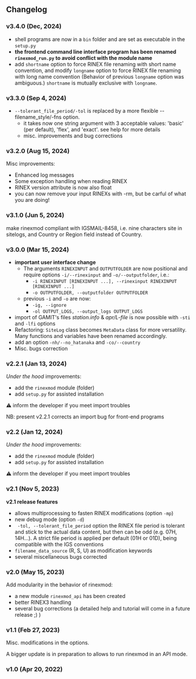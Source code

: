 ## Changelog

### v3.4.0 (Dec, 2024)

- shell programs are now in a `bin` folder and are set as executable in the `setup.py`
- **the frontend command line interface program has been renamed `rinexmod_run.py` to avoid conflict with the module name**
- add `shortname` option to force RINEX file renaming with short name convention, and modify `longname` option to force RINEX file renaming with long name convention
  (Behavior of previous `longname` option was ambiguous.)
`shortname` is mutually exclusive with `longname`.

### v3.3.0 (Sep 4, 2024)

* `--tolerant_file_period/-tol` is replaced by a more flexible --filename_style/-fns option.
  * it takes now one string argument with 3 acceptable values: 'basic' (per default), 'flex', and 'exact'.
        see help for more details 
  * misc. improvements and bug corrections

### v3.2.0 (Aug 15, 2024)

Misc improvements:

* Enhanced log messages
* Some exception handling when reading RINEX
* RINEX version attribute is now also float
* you can now remove your input RINEXs with -rm, but be carful of what you are doing!


### v3.1.0 (Jun 5, 2024)

make rinexmod compliant with IGSMAIL-8458, i.e. nine characters site in sitelogs, and Country or Region field instead of Country.

### v3.0.0 (Mar 15, 2024)

- **important user interface change**
  - The arguments ``RINEXINPUT`` and ``OUTPUTFOLDER`` are now positional and require options  ``-i/--rinexinput`` and ``-o/--outputfolder``, i.e.:
    - ``-i RINEXINPUT [RINEXINPUT ...], --rinexinput RINEXINPUT [RINEXINPUT ...]`` 
    - ``-o OUTPUTFOLDER, --outputfolder OUTPUTFOLDER`` 
  - previous ``-i`` and ``-o`` are now:
    - ``-ig, --ignore``
    - ``-ol OUTPUT_LOGS, --output_logs OUTPUT_LOGS``
- import of GAMIT's files _station.info_ & _apr/L-file_ is now possible with `-sti` and `-lfi` options
- Refactoring: `SiteLog` class becomes `MetaData` class for more versatility. Many functions and variables have been renamed accordingly.
- add an option `-nh/--no_hatanaka` and `-co/--country`
- Misc. bugs correction

### v2.2.1 (Jan 13, 2024)

_Under the hood_ improvements:
- add the `rinexmod` module (folder)
- add `setup.py` for assisted installation

:warning: inform the developer if you meet import troubles

NB: present v2.2.1 corrects an import bug for front-end programs

### v2.2 (Jan 12, 2024)

_Under the hood_ improvements:
- add the `rinexmod` module (folder)
- add `setup.py` for assisted installation

:warning: inform the developer if you meet import troubles

### v2.1 (Nov 5, 2023)

**v2.1 release features**
-  allows multiprocessing to fasten RINEX modifications (option `-mp`)
- new debug mode (option `-d`)
- ` -tol, --tolerant_file_period` option
the RINEX file period is tolerant and stick to the actual data content, but then can be odd (e.g. 07H, 14H...). A strict file period is applied per default (01H or 01D), being compatible with the IGS conventions
- `filename_data_source` (R, S, U) as modification keywords
- several miscellaneous bugs corrected

### v2.0 (May 15, 2023)

Add modularity in the behavior of rinexmod:

- a new module `rinexmod_api` has been created
- better RINEX3 handling
- several bug corrections
(a detailed help and tutorial will come in a future release ;) )

### v1.1 (Feb 27, 2023)

Misc. modifications in the options.

A bigger update is in preparation to allows to run rinexmod in an API mode.

### v1.0 (Apr 20, 2022)
